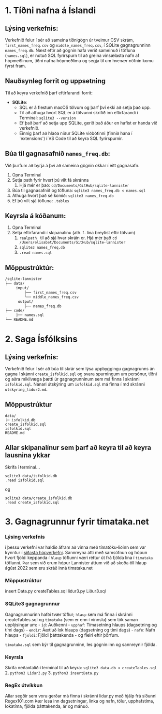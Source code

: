 # 1. Tíðni nafna á Íslandi 

## Lýsing verkefnis: 
Verkefnið felur í sér að sameina tíðnigögn úr tveimur CSV skrám, `first_names_freq.csv` og `middle_names_freq.csv`, í SQLite gagnagrunninn `names_freq.db`. Næst eftir að gögnin hafa verið sameinuð í töfluna (`names.sql`), er notuð SQL fyrirspurn til að greina vinsælasta nafn af hópmeðlinum, tíðni nafna hópmeðlima og segja til um hvenær nöfnin komu fyrst fram. 


## Nauðsynleg forrit og uppsetning
Til að keyra verkefnið þarf eftirfarandi forrit:

- **SQLite**:
  - SQL er á flestum macOS tölvum og þarf því ekki að setja það upp.
  - Til að athuga hvort SQL er á tölvunni skrifið inn eftirfarandi í Terminal:
    ```sqlite3 --version``` 
  - Ef það þarf að setja upp SQLite, gerið það áður en hafist er handa við verkefnið. 
  - Einnig þarf að hlaða niður SQLite viðbótinni (finnið hana í 'extensions') í VS Code til að keyra SQL fyrirspurnir.

## Búa til gagnasafnið `names_freq.db`: 
Við þurfum að byrja á því að sameina gögnin okkar í eitt gagnasafn. 
1. Opna Terminal 
2. Setja path fyrir hvert þú vilt fá skránna
    1. Hjá mér er það: `cd/Documents/GitHub/sqlite-lannister`
3. Búa til gagnasafnið og töfluna: `sqlite3 names_freq.db < names.sql`
4. Athuga hvort það sé komið: `sqlite3 names_freq.db`
5. Ef þú vilt sjá töfluna: `.tables`


## Keyrsla á kóðanum: 
1. Opna Terminal 
2. Setja eftirfarandi í skipanalínu (ath. 1. lína breytist eftir tölvum)
    1. `realpath ` til að sjá hvar skráin er. Hjá mér það `cd /Users/elisabet/Documents/GitHub/sqlite-lannister`
    2. `sqlite3 names_freq.db`
    3. `.read names.sql`


## Möppustrúktúr: 
```bash
/sqlite-lannister
├── data/
     input/ 
         ├── first_names_freq.csv
         └── middle_names_freq.csv
      output/
         ├── names_freq.db
├── code/
     ├── names.sql
└── README.md
```

# 2. Saga Ísfólksins

## Lýsing verkefnis: 
Verkefnið felur í sér að búa til skrár sem lýsa uppbyggingu gagnagrunns án gagna í skánni `create_isfolkid.sql`
og svara spurningum um persónur, tíðni og aðra mikilvæga þætti úr gagnagrunninum sem má finna í skránni `isfolkid.sql`. 
Nánari útskýring um `isfolkid.sql` má finna í md skránni ` utskyring_lidur2.md`.



## Möppustrúktur
```
data/
├─ isfolkid.db
create_isfolkid.sql
isfolkid.sql
README.md
```

## Allar skipanalínur sem þarf að keyra til að keyra lausnina ykkar
Skrifa í terminal...
```
sqlite3 data/isfolkid.db
.read isfolkid.sql
```
og 

```
sqlite3 data/create_isfolkid.db
.read create_isfolkid.sql
```

# 3. Gagnagrunnur fyrir tímataka.net

### Lýsing verkefnis
í þessu verkefni var haldið áfram að vinna með tímatöku-liðinn sem var kynntur í
[síðasta hópverkefni](https://github.com/Upplysingaverkfraedi/regex/?tab=readme-ov-file#4-gagna%C3%BArvinnsla).
Sannreyna átti með samsöfnun og hópun hvort fjöldi keppanda í `hlaup` töflunni væri réttur út frá
fjölda lína í `timataka` töflunni. 
Þar sem við erum hópur Lannister áttum við að skoða öll hlaup ágúst 2022 sem eru skráð inná timataka.net 
 
### Möppustrúktur 
insert Data.py
createTables.sql
lidur3.py
Liður3.sql

### SQLite3 gagnagrunnur

Gagnagrunnurinn hafði tvær töflur; `hlaup` sem má finna í skránni createTables.sql og `timataka` (sem er enn í vinnslu) sem tók saman upplýsingar um: 
    - `id`: Auðkenni
    - `upphaf`: Tímasetning hlaups (dagsetning og tími dags)
    - `endir`: Áætluð lok hlaups (dagsetning og tími dags)
    - `nafn`: Nafn hlaups
    - `fjoldi`: Fjöldi þátttakenda
    - og fleiri eftir þörfum.

`timataka.sql` sem býr til gagnagrunninn, les gögnin inn og sannreynir fjölda.

### Keyrsla
Skrifa neðantalið í terminal til að keyra:
`sqlite3 data.db < createTables.sql`
2. `python3 Lidur3.py`
3. `python3 insertData.py`

### RegEx útvíkkun
Allar segðir sem voru gerðar má finna í skránni lidur.py með hjálp frá síðunni Regex101.com
Þær lesa inn dagsetningar, linka og nafn, tölur, upphafstíma, lokatíma, fjölda þátttakenda, ár og mánuð. 
